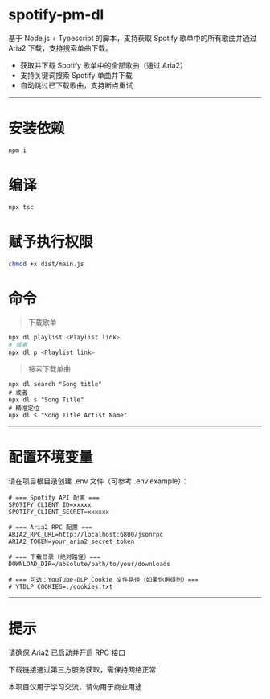 # spotify-pm-dl
基于 Node.js + Typescript 的脚本，支持获取 Spotify 歌单中的所有歌曲并通过 Aria2 下载，支持搜索单曲下载。

- 获取并下载 Spotify 歌单中的全部歌曲（通过 Aria2）
- 支持关键词搜索 Spotify 单曲并下载
- 自动跳过已下载歌曲，支持断点重试

---

# 安装依赖
```bash
npm i
```
# 编译
```bash
npx tsc
```
# 赋予执行权限
```bash
chmod +x dist/main.js
```
# 命令
> 下载歌单
```bash
npx dl playlist <Playlist link>
# 或者
npx dl p <Playlist link>
```
> 搜索下载单曲
```
npx dl search "Song title"
# 或者
npx dl s "Song Title"
# 精准定位
npx dl s "Song Title Artist Name"
```
---
# 配置环境变量
请在项目根目录创建 .env 文件（可参考 .env.example）：

```Dotenv
# === Spotify API 配置 ===
SPOTIFY_CLIENT_ID=xxxxx
SPOTIFY_CLIENT_SECRET=xxxxxx

# === Aria2 RPC 配置 ===
ARIA2_RPC_URL=http://localhost:6800/jsonrpc
ARIA2_TOKEN=your_aria2_secret_token

# === 下载目录（绝对路径）===
DOWNLOAD_DIR=/absolute/path/to/your/downloads

# === 可选：YouTube-DLP Cookie 文件路径（如果你用得到）===
# YTDLP_COOKIES=./cookies.txt
```
---
# 提示
请确保 Aria2 已启动并开启 RPC 接口

下载链接通过第三方服务获取，需保持网络正常

本项目仅用于学习交流，请勿用于商业用途